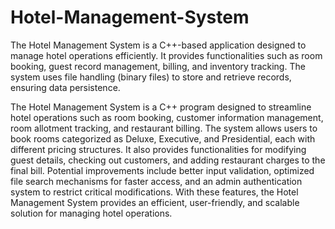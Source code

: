 # Hotel-Management-System
The Hotel Management System is a C++-based application designed to manage hotel operations efficiently. It provides functionalities such as room booking, guest record management, billing, and inventory tracking. The system uses file handling (binary files) to store and retrieve records, ensuring data persistence.

The Hotel Management System is a C++ program designed to streamline hotel operations such as room booking, customer information management, room allotment tracking, and restaurant billing. The system allows users to book rooms categorized as Deluxe, Executive, and Presidential, each with different pricing structures. It also provides functionalities for modifying guest details, checking out customers, and adding restaurant charges to the final bill.
Potential improvements include better input validation, optimized file search mechanisms for faster access, and an admin authentication system to restrict critical modifications. With these features, the Hotel Management System provides an efficient, user-friendly, and scalable solution for managing hotel operations.
